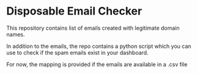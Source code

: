 # Disposable Email Checker

This repository contains list of emails created with legitimate domain names.

In addition to the emails, the repo contains a python script which you can use to check if the spam emails exist in your dashboard.

For now, the mapping is provided if the emails are available in a .csv file
